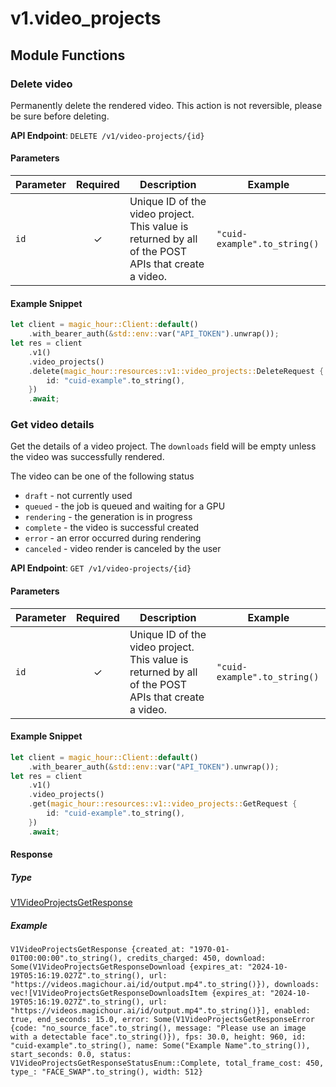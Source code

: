 # v1.video_projects

## Module Functions

### Delete video <a name="delete"></a>

Permanently delete the rendered video. This action is not reversible, please be sure before deleting.

**API Endpoint**: `DELETE /v1/video-projects/{id}`

#### Parameters

| Parameter | Required | Description | Example |
|-----------|:--------:|-------------|--------|
| `id` | ✓ | Unique ID of the video project. This value is returned by all of the POST APIs that create a video. | `"cuid-example".to_string()` |

#### Example Snippet

```rust
let client = magic_hour::Client::default()
    .with_bearer_auth(&std::env::var("API_TOKEN").unwrap());
let res = client
    .v1()
    .video_projects()
    .delete(magic_hour::resources::v1::video_projects::DeleteRequest {
        id: "cuid-example".to_string(),
    })
    .await;
```

### Get video details <a name="get"></a>

Get the details of a video project. The `downloads` field will be empty unless the video was successfully rendered.

The video can be one of the following status
- `draft` - not currently used
- `queued` - the job is queued and waiting for a GPU
- `rendering` - the generation is in progress
- `complete` - the video is successful created
- `error` - an error occurred during rendering
- `canceled` - video render is canceled by the user


**API Endpoint**: `GET /v1/video-projects/{id}`

#### Parameters

| Parameter | Required | Description | Example |
|-----------|:--------:|-------------|--------|
| `id` | ✓ | Unique ID of the video project. This value is returned by all of the POST APIs that create a video. | `"cuid-example".to_string()` |

#### Example Snippet

```rust
let client = magic_hour::Client::default()
    .with_bearer_auth(&std::env::var("API_TOKEN").unwrap());
let res = client
    .v1()
    .video_projects()
    .get(magic_hour::resources::v1::video_projects::GetRequest {
        id: "cuid-example".to_string(),
    })
    .await;
```

#### Response

##### Type
[V1VideoProjectsGetResponse](/src/models/v1_video_projects_get_response.rs)

##### Example
`V1VideoProjectsGetResponse {created_at: "1970-01-01T00:00:00".to_string(), credits_charged: 450, download: Some(V1VideoProjectsGetResponseDownload {expires_at: "2024-10-19T05:16:19.027Z".to_string(), url: "https://videos.magichour.ai/id/output.mp4".to_string()}), downloads: vec![V1VideoProjectsGetResponseDownloadsItem {expires_at: "2024-10-19T05:16:19.027Z".to_string(), url: "https://videos.magichour.ai/id/output.mp4".to_string()}], enabled: true, end_seconds: 15.0, error: Some(V1VideoProjectsGetResponseError {code: "no_source_face".to_string(), message: "Please use an image with a detectable face".to_string()}), fps: 30.0, height: 960, id: "cuid-example".to_string(), name: Some("Example Name".to_string()), start_seconds: 0.0, status: V1VideoProjectsGetResponseStatusEnum::Complete, total_frame_cost: 450, type_: "FACE_SWAP".to_string(), width: 512}`


